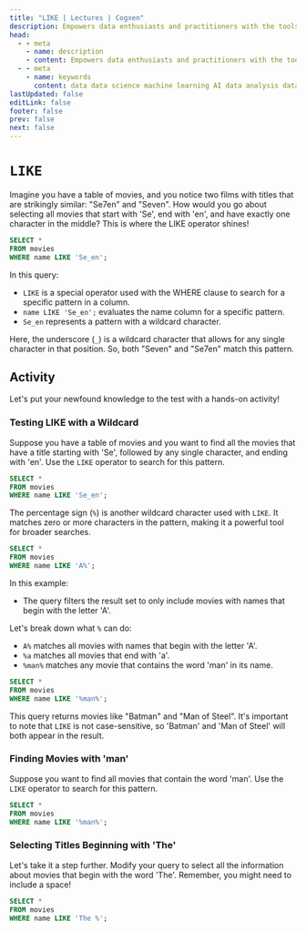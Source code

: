 ```yaml
---
title: "LIKE | Lectures | Cogxen"
description: Empowers data enthusiasts and practitioners with the tools and knowledge to unlock the potential of data.
head:
  - - meta
    - name: description
    - content: Empowers data enthusiasts and practitioners with the tools and knowledge to unlock the potential of data.
  - - meta
    - name: keywords
      content: data data science machine learning AI data analysis data-driven data enthusiasts data practitioners
lastUpdated: false
editLink: false
footer: false
prev: false
next: false
---
```


# `LIKE`

Imagine you have a table of movies, and you notice two films with titles that are strikingly similar: "Se7en" and "Seven". How would you go about selecting all movies that start with 'Se', end with 'en', and have exactly one character in the middle? This is where the LIKE operator shines!

```sql
SELECT *
FROM movies
WHERE name LIKE 'Se_en';
```

In this query:

- `LIKE` is a special operator used with the WHERE clause to search for a specific pattern in a column.
- `name LIKE 'Se_en';` evaluates the name column for a specific pattern.
- `Se_en` represents a pattern with a wildcard character.

Here, the underscore (`_`) is a wildcard character that allows for any single character in that position. So, both "Seven" and "Se7en" match this pattern.

## Activity

Let's put your newfound knowledge to the test with a hands-on activity!

### Testing LIKE with a Wildcard

Suppose you have a table of movies and you want to find all the movies that have a title starting with 'Se', followed by any single character, and ending with 'en'. Use the `LIKE` operator to search for this pattern.

```sql
SELECT *
FROM movies
WHERE name LIKE 'Se_en';
```

<ImageCard
img_url="https://i.imgur.com/qYmEU9b.png"
caption="Query Results"
copyright_owner="codecademy.com"
:bordered="true"
/>

The percentage sign (`%`) is another wildcard character used with `LIKE`. It matches zero or more characters in the pattern, making it a powerful tool for broader searches.

```sql
SELECT *
FROM movies
WHERE name LIKE 'A%';
```

In this example:

- The query filters the result set to only include movies with names that begin with the letter 'A'.

Let's break down what `%` can do:

- `A%` matches all movies with names that begin with the letter 'A'.
- `%a` matches all movies that end with 'a'.
- `%man%` matches any movie that contains the word 'man' in its name.

```sql
SELECT *
FROM movies
WHERE name LIKE '%man%';
```

This query returns movies like "Batman" and "Man of Steel". It's important to note that `LIKE` is not case-sensitive, so 'Batman' and 'Man of Steel' will both appear in the result.

### Finding Movies with 'man'

Suppose you want to find all movies that contain the word 'man'. Use the `LIKE` operator to search for this pattern.

```sql
SELECT *
FROM movies
WHERE name LIKE '%man%';
```

<ImageCard
img_url="https://i.imgur.com/00qrdnr.png"
caption="Query Results"
copyright_owner="codecademy.com"
:bordered="true"
/>

### Selecting Titles Beginning with 'The'

Let's take it a step further. Modify your query to select all the information about movies that begin with the word 'The'. Remember, you might need to include a space!

```sql
SELECT *
FROM movies
WHERE name LIKE 'The %';
```

<ImageCard
img_url="https://i.imgur.com/nYZ3h5J.png"
caption="Query Results"
copyright_owner="codecademy.com"
:bordered="true"
/>

